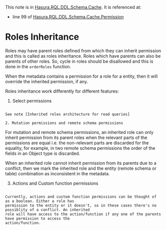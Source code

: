 This note is in [Hasura.RQL.DDL.Schema.Cache](https://github.com/hasura/graphql-engine/blob/master/server/src-lib/Hasura/RQL/DDL/Schema/Cache.hs#L117).
It is referenced at:
  - line 99 of [Hasura.RQL.DDL.Schema.Cache.Permission](https://github.com/hasura/graphql-engine/blob/master/server/src-lib/Hasura/RQL/DDL/Schema/Cache/Permission.hs#L99)

# Roles Inheritance


Roles may have parent roles defined from which they can inherit permission and this is
called as roles inheritance. Roles which have parents can also be parents of other roles.
So, cycle in roles should be disallowed and this is done in the `orderRoles` function.

When the metadata contains a permission for a role for a entity, then it will override the
inherited permission, if any.

Roles inheritance work differently for different features:

1. Select permissions
~~~~~~~~~~~~~~~~~~~~~

See note [Inherited roles architecture for read queries]

2. Mutation permissions and remote schema permissions
~~~~~~~~~~~~~~~~~~~~~~~~~~~~~~~~~~~~~~~~~~~~~~~~~~~~~

For mutation and remote schema permissions, an inherited role can only inherit permission
from its parent roles when the relevant parts of the permissions are equal i.e. the non-relevant
parts are discarded for the equality, for example, in two remote schema permissions the order
of the fields in an Object type is discarded.

When an inherited role cannot inherit permission from its parents due to a conflict, then we mark
the inherited role and the entity (remote schema or table) combination as inconsistent in the metadata.

3. Actions and Custom function permissions
~~~~~~~~~~~~~~~~~~~~~~~~~~~~~~~~~~~~~~~~~~

Currently, actions and custom function permissions can be thought of as a boolean. Either a role has
permission to the entity or it doesn't, so in these cases there's no possiblity of a conflict. An inherited
role will have access to the action/function if any one of the parents have permission to access the
action/function.


